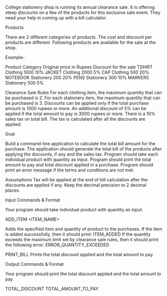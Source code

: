College stationery shop is running its annual clearance sale. It is offering steep discounts on a few of the products for this exclusive sale event. They need your help in coming up with a bill calculator.

Products

There are 2 different categories of products. The cost and discount per products are different. Following products are available for the sale at the shop.

Example-

Product Category Original price in Rupees Discount for the sale TSHIRT Clothing 1000 10% JACKET Clothing 2000 5% CAP Clothing 500 20% NOTEBOOK Stationery 200 20% PENS Stationery 300 10% MARKERS Stationery 500 5%

Clearance Sale Rules For each clothing item, the maximum quantity that can be purchased is 2. For each stationery item, the maximum quantity that can be purchased is 3. Discounts can be applied only if the total purchase amount is 1000 rupees or more. An additional discount of 5% can be applied if the total amount to pay is 3000 rupees or more. There is a 10% sales tax on total bill. The tax is calculated after all the discounts are applied.

Goal

Build a command-line application to calculate the total bill amount for the purchase. The application should generate the total bill of the products after applying the discounts, if any and the sales tax. Program should take each individual product with quantity as input. Program should print the total amount to pay and total discount applied in a purchase. Program should print an error message if the terms and conditions are not met.

Assumptions Tax will be applied at the end of bill calculation after the discounts are applied if any. Keep the decimal precision to 2 decimal places.

Input Commands & Format

Your program should take individual product with quantity as input.

ADD_ITEM <ITEM_NAME>

Adds the specified item and quantity of product to the purchases. If the item is added successfully, then it should print: ITEM_ADDED If the quantity exceeds the maximum limit set by clearance sale rules, then it should print the following error: ERROR_QUANTITY_EXCEEDED

PRINT_BILL Prints the total discount applied and the total amount to pay.

Output Commands & Format

Your program should print the total discount applied and the total amount to pay.

TOTAL_DISCOUNT TOTAL_AMOUNT_TO_PAY
